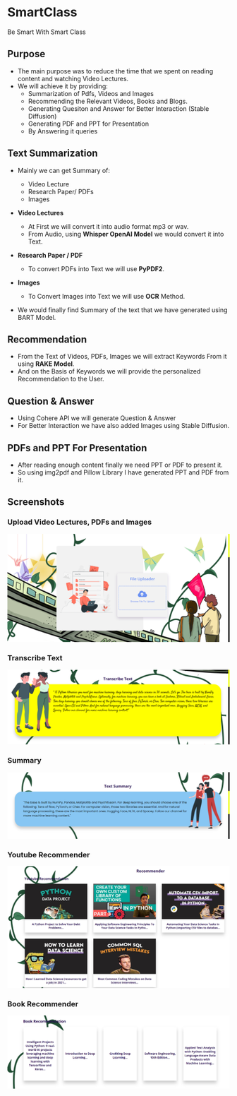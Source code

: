 # SmartClass
Be Smart With Smart Class  

## Purpose
- The main purpose was to reduce the time that we spent on reading content and watching Video Lectures.
- We will achieve it by providing:
    - Summarization of Pdfs, Videos and Images
    - Recommending the Relevant Videos, Books and Blogs.
    - Generating Quesiton and Answer for Better Interaction (Stable Diffusion)
    - Generating PDF and PPT for Presentation
    - By Answering it queries  

## Text Summarization  
- Mainly we can get Summary of:
  - Video Lecture
  - Research Paper/ PDFs
  - Images

- **Video Lectures**  
  - At First we will convert it into audio format mp3 or wav.
  - From Audio, using **Whisper OpenAI Model** we would convert it into Text.

- **Research Paper / PDF**
  - To convert PDFs into Text we will use **PyPDF2**.

- **Images**
  - To Convert Images into Text we will use **OCR** Method.

- We would finally find Summary of the text that we have generated using BART Model.  


## Recommendation
- From the Text of Videos, PDFs, Images we will extract Keywords From it using **RAKE Model**.
- And on the Basis of Keywords we will provide the personalized Recommendation to the User.

## Question & Answer
- Using Cohere API we will generate Question & Answer
- For Better Interaction we have also added Images using Stable Diffusion.

## PDFs and PPT For Presentation
- After reading enough content finally we need PPT or PDF to present it.
- So using img2pdf and Pillow Library I have generated PPT and PDF from it.

## Screenshots
### **Upload Video Lectures, PDFs and Images**
![Upload Video Lecture, PDFs and Images](https://github.com/GAUTAMSINGH102/SmartClass/blob/main/WebsiteImages/upload.png)

### **Transcribe Text**
![Transcribe Text](https://github.com/GAUTAMSINGH102/SmartClass/blob/main/WebsiteImages/transcribe.png)

### **Summary**
![Summary](https://github.com/GAUTAMSINGH102/SmartClass/blob/main/WebsiteImages/summary.png)

### **Youtube Recommender**
![Youtube Recommender](https://github.com/GAUTAMSINGH102/SmartClass/blob/main/WebsiteImages/youtuberecommender.png)

### **Book Recommender**
![Book Recommender](https://github.com/GAUTAMSINGH102/SmartClass/blob/main/WebsiteImages/bookrecommender.png)

